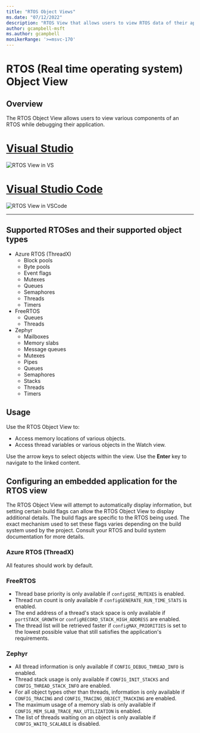 ```yaml
---
title: "RTOS Object Views"
ms.date: "07/12/2022"
description: "RTOS View that allows users to view RTOS data of their application."
author: gcampbell-msft
ms.author: gcampbell
monikerRange: '>=msvc-170'
---
```

# RTOS (Real time operating system) Object View

## Overview

The RTOS Object View allows users to view various components of an RTOS while debugging their application.

# [Visual Studio](#tab/visual-studio)

![RTOS View in VS](media/rtos-threads.png)

# [Visual Studio Code](#tab/visual-studio-code)

![RTOS View in VSCode](media/rtos-threads-vscode.png)

---

## Supported RTOSes and their supported object types

- Azure RTOS (ThreadX)
  - Block pools
  - Byte pools
  - Event flags
  - Mutexes
  - Queues
  - Semaphores
  - Threads
  - Timers
- FreeRTOS
  - Queues
  - Threads
- Zephyr
  - Mailboxes
  - Memory slabs
  - Message queues
  - Mutexes
  - Pipes
  - Queues
  - Semaphores
  - Stacks
  - Threads
  - Timers

## Usage

Use the RTOS Object View to:

- Access memory locations of various objects.
- Access thread variables or various objects in the Watch view.

Use the arrow keys to select objects within the view. Use the **Enter** key to navigate to the linked content.

## Configuring an embedded application for the RTOS view

The RTOS Object View will attempt to automatically display information, but setting certain build flags can allow the RTOS Object View to display additional details. The build flags are specific to the RTOS being used. The exact mechanism used to set these flags varies depending on the build system used by the project. Consult your RTOS and build system documentation for more details.

### Azure RTOS (ThreadX)

All features should work by default.

### FreeRTOS

- Thread base priority is only available if `configUSE_MUTEXES` is enabled.
- Thread run count is only available if `configGENERATE_RUN_TIME_STATS` is enabled.
- The end address of a thread's stack space is only available if `portSTACK_GROWTH` or `configRECORD_STACK_HIGH_ADDRESS` are enabled.
- The thread list will be retrieved faster if `configMAX_PRIORITIES` is set to the lowest possible value that still satisfies the application's requirements.

### Zephyr

- All thread information is only available if `CONFIG_DEBUG_THREAD_INFO` is enabled.
- Thread stack usage is only available if `CONFIG_INIT_STACKS` and `CONFIG_THREAD_STACK_INFO` are enabled.
- For all object types other than threads, information is only available if `CONFIG_TRACING` and `CONFIG_TRACING_OBJECT_TRACKING` are enabled.
- The maximum usage of a memory slab is only available if `CONFIG_MEM_SLAB_TRACE_MAX_UTILIZATION` is enabled.
- The list of threads waiting on an object is only available if `CONFIG_WAITQ_SCALABLE` is disabled.
